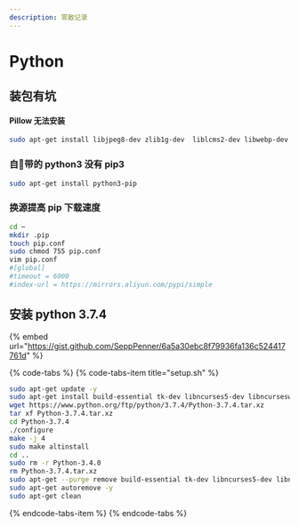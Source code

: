 ```yaml
---
description: 零散记录
---
```


# Python

## 装包有坑

#### Pillow 无法安装

```bash
sudo apt-get install libjpeg8-dev zlib1g-dev  liblcms2-dev libwebp-dev tcl8.5-dev tk8.5-dev
```

### 自带的 python3 没有 pip3

```bash
sudo apt-get install python3-pip
```

### 换源提高 pip 下载速度

```bash
cd ~
mkdir .pip
touch pip.conf
sudo chmod 755 pip.conf
vim pip.conf
#[global]
#timeout = 6000
#index-url = https://mirrors.aliyun.com/pypi/simple
```

## 安装 python 3.7.4 

{% embed url="https://gist.github.com/SeppPenner/6a5a30ebc8f79936fa136c524417761d" %}

{% code-tabs %}
{% code-tabs-item title="setup.sh" %}
```bash
sudo apt-get update -y
sudo apt-get install build-essential tk-dev libncurses5-dev libncursesw5-dev libreadline6-dev libdb5.3-dev libgdbm-dev libsqlite3-dev libssl-dev libbz2-dev libexpat1-dev liblzma-dev zlib1g-dev libffi-dev -y
wget https://www.python.org/ftp/python/3.7.4/Python-3.7.4.tar.xz
tar xf Python-3.7.4.tar.xz
cd Python-3.7.4
./configure
make -j 4
sudo make altinstall
cd ..
sudo rm -r Python-3.4.0
rm Python-3.7.4.tar.xz
sudo apt-get --purge remove build-essential tk-dev libncurses5-dev libncursesw5-dev libreadline6-dev libdb5.3-dev libgdbm-dev libsqlite3-dev libssl-dev libbz2-dev libexpat1-dev liblzma-dev zlib1g-dev libffi-dev -y
sudo apt-get autoremove -y
sudo apt-get clean
```
{% endcode-tabs-item %}
{% endcode-tabs %}



